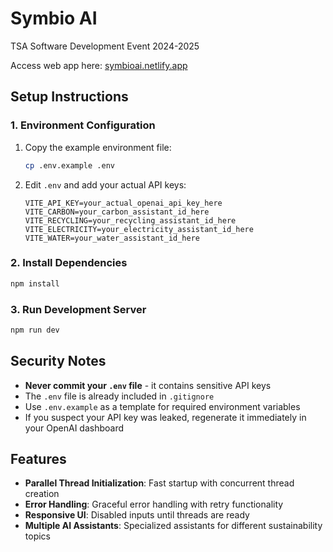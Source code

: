 # Symbio AI

TSA Software Development Event 2024-2025

Access web app here: [symbioai.netlify.app](https://symbioai.netlify.app/)

## Setup Instructions

### 1. Environment Configuration

1. Copy the example environment file:

   ```bash
   cp .env.example .env
   ```

2. Edit `.env` and add your actual API keys:
   ```env
   VITE_API_KEY=your_actual_openai_api_key_here
   VITE_CARBON=your_carbon_assistant_id_here
   VITE_RECYCLING=your_recycling_assistant_id_here
   VITE_ELECTRICITY=your_electricity_assistant_id_here
   VITE_WATER=your_water_assistant_id_here
   ```

### 2. Install Dependencies

```bash
npm install
```

### 3. Run Development Server

```bash
npm run dev
```

## Security Notes

- **Never commit your `.env` file** - it contains sensitive API keys
- The `.env` file is already included in `.gitignore`
- Use `.env.example` as a template for required environment variables
- If you suspect your API key was leaked, regenerate it immediately in your OpenAI dashboard

## Features

- **Parallel Thread Initialization**: Fast startup with concurrent thread creation
- **Error Handling**: Graceful error handling with retry functionality
- **Responsive UI**: Disabled inputs until threads are ready
- **Multiple AI Assistants**: Specialized assistants for different sustainability topics
